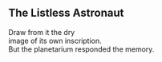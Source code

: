 The Listless Astronaut
----------------------
Draw from it the dry  
image of its own inscription.  
But the planetarium responded the memory.  
